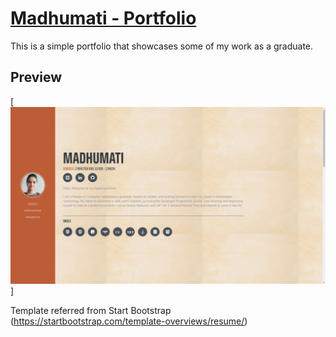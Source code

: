 # [Madhumati - Portfolio](https://startbootstrap.com/template-overviews/resume/)

This is a simple portfolio that showcases some of my work as a graduate.

## Preview

[![Resume Preview](./img/Portfolio1.png)]

Template referred from Start Bootstrap (https://startbootstrap.com/template-overviews/resume/)
